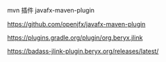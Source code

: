 
mvn 插件 javafx-maven-plugin

https://github.com/openjfx/javafx-maven-plugin








https://plugins.gradle.org/plugin/org.beryx.jlink

https://badass-jlink-plugin.beryx.org/releases/latest/